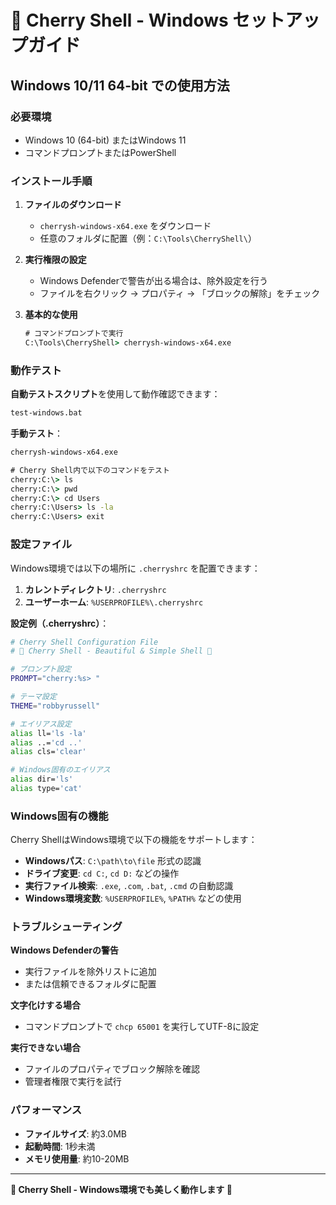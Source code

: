 # 🌸 Cherry Shell - Windows セットアップガイド

## Windows 10/11 64-bit での使用方法

### 必要環境
- Windows 10 (64-bit) またはWindows 11
- コマンドプロンプトまたはPowerShell

### インストール手順

1. **ファイルのダウンロード**
   - `cherrysh-windows-x64.exe` をダウンロード
   - 任意のフォルダに配置（例：`C:\Tools\CherryShell\`）

2. **実行権限の設定**
   - Windows Defenderで警告が出る場合は、除外設定を行う
   - ファイルを右クリック → プロパティ → 「ブロックの解除」をチェック

3. **基本的な使用**
   ```cmd
   # コマンドプロンプトで実行
   C:\Tools\CherryShell> cherrysh-windows-x64.exe
   ```

### 動作テスト

**自動テストスクリプト**を使用して動作確認できます：
```cmd
test-windows.bat
```

**手動テスト**：
```cmd
cherrysh-windows-x64.exe

# Cherry Shell内で以下のコマンドをテスト
cherry:C:\> ls
cherry:C:\> pwd
cherry:C:\> cd Users
cherry:C:\Users> ls -la
cherry:C:\Users> exit
```

### 設定ファイル

Windows環境では以下の場所に `.cherryshrc` を配置できます：

1. **カレントディレクトリ**: `.cherryshrc`
2. **ユーザーホーム**: `%USERPROFILE%\.cherryshrc`

**設定例（.cherryshrc）**：
```bash
# Cherry Shell Configuration File
# 🌸 Cherry Shell - Beautiful & Simple Shell 🌸

# プロンプト設定
PROMPT="cherry:%s> "

# テーマ設定  
THEME="robbyrussell"

# エイリアス設定
alias ll='ls -la'
alias ..='cd ..'
alias cls='clear'

# Windows固有のエイリアス
alias dir='ls'
alias type='cat'
```

### Windows固有の機能

Cherry ShellはWindows環境で以下の機能をサポートします：

- **Windowsパス**: `C:\path\to\file` 形式の認識
- **ドライブ変更**: `cd C:`, `cd D:` などの操作
- **実行ファイル検索**: `.exe`, `.com`, `.bat`, `.cmd` の自動認識
- **Windows環境変数**: `%USERPROFILE%`, `%PATH%` などの使用

### トラブルシューティング

**Windows Defenderの警告**
- 実行ファイルを除外リストに追加
- または信頼できるフォルダに配置

**文字化けする場合**
- コマンドプロンプトで `chcp 65001` を実行してUTF-8に設定

**実行できない場合**
- ファイルのプロパティでブロック解除を確認
- 管理者権限で実行を試行

### パフォーマンス

- **ファイルサイズ**: 約3.0MB
- **起動時間**: 1秒未満
- **メモリ使用量**: 約10-20MB

---

**🌸 Cherry Shell - Windows環境でも美しく動作します 🌸**
